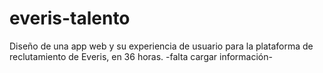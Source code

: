 # everis-talento
Diseño de una app web y su experiencia de usuario para la plataforma de reclutamiento de Everis, en 36 horas.
-falta cargar información-
